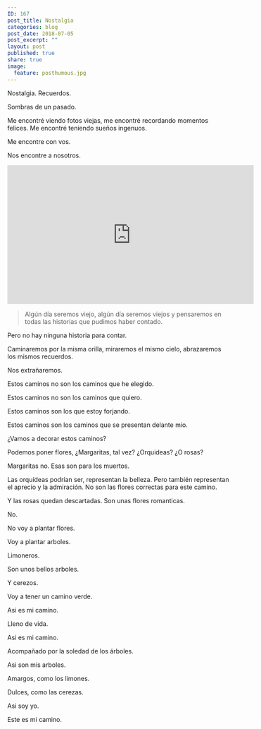 ```yaml
---
ID: 167
post_title: Nostalgia
categories: blog
post_date: 2018-07-05
post_excerpt: ""
layout: post
published: true
share: true
image:
  feature: posthumous.jpg
---
```

Nostalgia. Recuerdos.

Sombras de un pasado.

Me encontré viendo fotos viejas, me encontré recordando momentos felices. Me encontré teniendo sueños ingenuos.

Me encontre con vos.

Nos encontre a nosotros.

<iframe width="560" height="315" src="https://www.youtube.com/embed/A16VcQdTL80?autoplay=1" frameborder="0" allow="autoplay; encrypted-media" allowfullscreen></iframe>
<br>

>Algún día seremos viejo, algún día seremos viejos y pensaremos en todas las historias que pudimos haber contado.

Pero no hay ninguna historia para contar.

Caminaremos por la misma orilla, miraremos el mismo cielo, abrazaremos los mismos recuerdos.

Nos extrañaremos.

Estos caminos no son los caminos que he elegido.

Estos caminos no son los caminos que quiero.

Estos caminos son los que estoy forjando.

Estos caminos son los caminos que se presentan delante mio.

¿Vamos a decorar estos caminos?

Podemos poner flores, ¿Margaritas, tal vez? ¿Orquideas? ¿O rosas?

Margaritas no. Esas son para los muertos.

Las orquídeas podrían ser, representan la belleza. Pero también representan el aprecio y la admiración. No son las flores correctas para este camino.

Y las rosas quedan descartadas. Son unas flores romanticas.

No.

No voy a plantar flores.

Voy a plantar arboles.

Limoneros.

Son unos bellos arboles.

Y cerezos.

Voy a tener un camino verde.

Asi es mi camino.

Lleno de vida.

Asi es mi camino.

Acompañado por la soledad de los árboles.

Asi son mis arboles.

Amargos, como los limones.

Dulces, como las cerezas.

Asi soy yo.

Este es mi camino.
